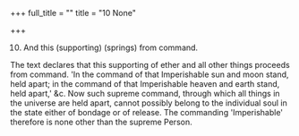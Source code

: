 +++
full_title = ""
title = "10 None"

+++


10. And this (supporting) (springs) from command.

The text declares that this supporting of ether and all other things proceeds from command. 'In the command of that Imperishable sun and moon stand, held apart; in the command of that Imperishable heaven and earth stand, held apart,' &c. Now such supreme command, through which all things in the universe are held apart, cannot possibly belong to the individual soul in the state either of bondage or of release. The commanding 'Imperishable' therefore is none other than the supreme Person.

